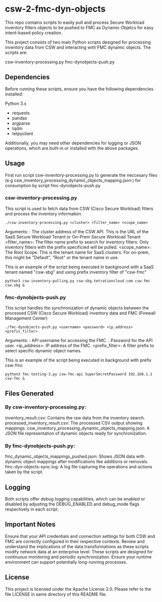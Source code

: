 # csw-2-fmc-dyn-objects
This repo contains scripts to easily pull and process Secure Workload inventory filters objects to be pushed to FMC as Dynamic Objetcs for easy intent-based policy creation.

This project consists of two main Python scripts designed for processing inventory data from CSW and interacting with FMC dynamic objects. The scripts are:

csw-inventory-processing.py
fmc-dynobjects-push.py


## Dependencies
Before running these scripts, ensure you have the following dependencies installed:

Python 3.x
* requests
* pandas
* argparse
* tqdm
* tetpyclient

Additionally, you may need other dependencies for logging or JSON operations, which are built-in or installed with the above packages.


## Usage

First run script csw-inventory-processing.py to generate the neccesary files (e.g csw_inventory_processing_dynamic_objects_mapping.json:) for consumption by script fmc-dynobjects-push.py

### csw-inventory-processing.py
This script is used to fetch data from CSW (Cisco Secure Workload) filters and process the inventory information.
```
./csw-inventory-processing.py <cluster> <filter_name> <scope_name>
```

Arguments:
<cluster>: The cluster address of the CSW API. This is the URL of the SaaS Secure Workload Tenant or On-Prem Secure Workload Tenant
<filter_name>: The filter name prefix to search for inventory filters. Only inventory filters with the prefix specificied will be pulled.
<scope_name>: The Root Scope. This is the tenant name for SaaS clusters. For on-prem, this might be "Default", "Root" or the tenant name in use.

This is an example of the script being executed in background with a SaaS tenant named "csw-sbg" and using prefix inventory filter of "csw-fmc"
```
python3 csw-inventory-pulling.py csw-sbg.tetrationcloud.com csw-fmc csw-sbg &
```



### fmc-dynobjects-push.py
This script handles the synchronization of dynamic objects between the processed CSW (Cisco Secure Workload) inventory data and FMC (Firewall Management Center)

```
./fmc-dynobjects-push.py <username> <password> <ip_address> <prefix_filter>
```

Arguments:
<username>: API username for accessing the FMC.
<password>: Password for the API user.
<ip_address>: IP address of the FMC.
<prefix_filter>: A filter prefix to select specific dynamic object names.

This is an example of the script being executed in background with prefix csw-fmc
```
python3 fmc-testing-3.py csw-fmc-api SuperSecretPassword 192.168.1.1 csw-fmc &
```


## Files Generated

### By csw-inventory-processing.py:
inventory_result.csv: Contains the raw data from the inventory search.
processed_inventory_result.csv: The processed CSV output showing mappings.
csw_inventory_processing_dynamic_objects_mapping.json: A JSON file representation of dynamic objects ready for synchronization.

### By fmc-dynobjects-push.py:
fmc_dynamic_objects_mappings_pushed.json: Shows JSON data with dynamic object mappings after modifications like additions or removals.
fmc-dyn-objects-sync.log: A log file capturing the operations and actions taken by the script.

## Logging
Both scripts offer debug logging capabilities, which can be enabled or disabled by adjusting the DEBUG_ENABLED and debug_mode flags respectively in each script.

## Important Notes
Ensure that your API credentials and connection settings for both CSW and FMC are correctly configured in their respective contexts.
Review and understand the implications of the data transformations as these scripts modify network data at an enterprise level.
These scripts are designed for continuous monitoring and periodic synchronization. Ensure your runtime environment can support potentially long-running processes.


## License
This project is licensed under the Apache License 2.0. Please refer to the file LICENSE in same directory of this README file.
